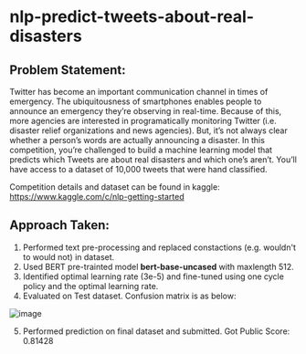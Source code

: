 # nlp-predict-tweets-about-real-disasters

## Problem Statement:

Twitter has become an important communication channel in times of emergency. The ubiquitousness of smartphones enables people to announce an emergency they’re observing in real-time. Because of this, more agencies are interested in programatically monitoring Twitter (i.e. disaster relief organizations and news agencies). But, it’s not always clear whether a person’s words are actually announcing a disaster. In this competition, you’re challenged to build a machine learning model that predicts which Tweets are about real disasters and which one’s aren’t. You’ll have access to a dataset of 10,000 tweets that were hand classified. 

Competition details and dataset can be found in kaggle: https://www.kaggle.com/c/nlp-getting-started

## Approach Taken:
1. Performed text pre-processing and replaced constactions (e.g. wouldn't to would not) in dataset.
2. Used BERT pre-trainted model **bert-base-uncased** with maxlength 512.
3. Identified optimal learning rate (3e-5) and fine-tuned using one cycle policy and the optimal learning rate.
5. Evaluated on Test dataset. Confusion matrix is as below:


![image](https://user-images.githubusercontent.com/77941537/134822370-390b6d57-a8d6-495d-a029-f691bdcc1d63.png)


5. Performed prediction on final dataset and submitted. Got Public Score: 0.81428
